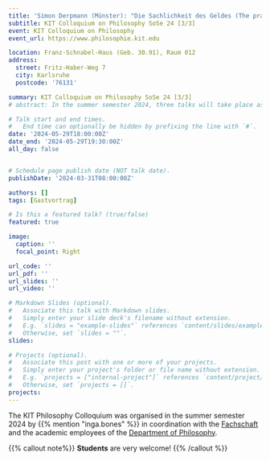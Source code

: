 ```yaml
---
title: 'Simon Derpmann (Münster): "Die Sachlichkeit des Geldes (The practicality of money)"'
subtitle: KIT Colloquium on Philosophy SoSe 24 [3/3] 
event: KIT Colloquium on Philosophy
event_url: https://www.philosophie.kit.edu

location: Franz-Schnabel-Haus (Geb. 30.91), Raum 012
address:
  street: Fritz-Haber-Weg 7
  city: Karlsruhe
  postcode: '76131'

summary: KIT Colloquium on Philosophy SoSe 24 [3/3] 
# abstract: In the summer semester 2024, three talks will take place as part of the KIT Philosophy Colloquium.

# Talk start and end times.
#   End time can optionally be hidden by prefixing the line with `#`.
date: '2024-05-29T18:00:00Z'
date_end: '2024-05-29T19:30:00Z'
all_day: false


# Schedule page publish date (NOT talk date).
publishDate: '2024-03-31T08:00:00Z'

authors: []
tags: [Gastvortrag]

# Is this a featured talk? (true/false)
featured: true

image:
  caption: ''
  focal_point: Right

url_code: ''
url_pdf: ''
url_slides: ''
url_video: ''

# Markdown Slides (optional).
#   Associate this talk with Markdown slides.
#   Simply enter your slide deck's filename without extension.
#   E.g. `slides = "example-slides"` references `content/slides/example-slides.md`.
#   Otherwise, set `slides = ""`.
slides:

# Projects (optional).
#   Associate this post with one or more of your projects.
#   Simply enter your project's folder or file name without extension.
#   E.g. `projects = ["internal-project"]` references `content/project/deep-learning/index.md`.
#   Otherwise, set `projects = []`.
projects:
---
```


The KIT Philosophy Colloquium was organised in the summer semester 2024 by {{% mention "inga.bones" %}} in coordination with the [Fachschaft](https://geistsoz.de/) and the academic employees of the [Department of Philosophy](https://www.philosophie.kit.edu). 

{{% callout note%}}
**Students** are very welcome!
{{% /callout %}}


<!-- <mark style=hlblue>Student:innen sind herzlich willkommen!</mark> -->